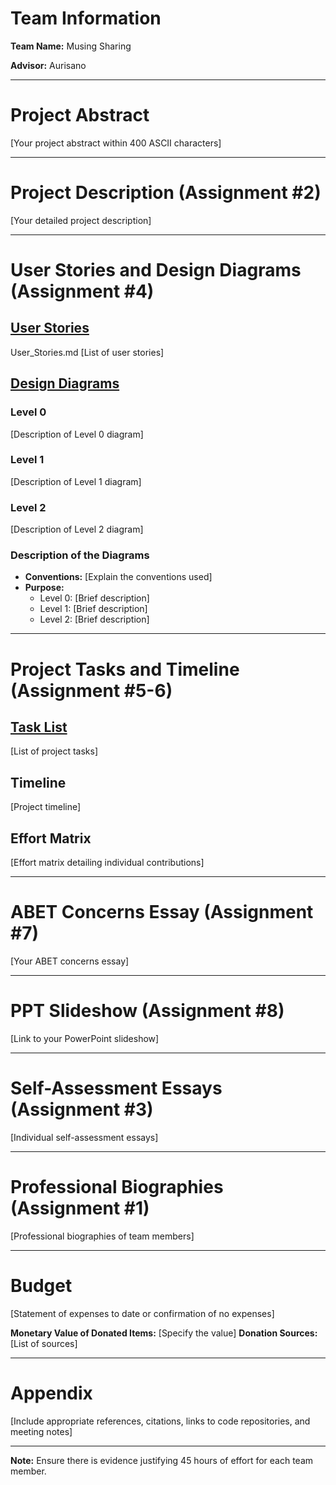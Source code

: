 # Team Information

**Team Name:** Musing Sharing

**Advisor:** Aurisano

---

# Project Abstract

[Your project abstract within 400 ASCII characters]

---

# Project Description (Assignment #2)

[Your detailed project description]

---

# User Stories and Design Diagrams (Assignment #4)

## [User Stories](https://github.com/NoahGarfunkel/MusicSharing/blob/main/User_Stories.md)
User_Stories.md
[List of user stories]

## [Design Diagrams](https://github.com/NoahGarfunkel/MusicSharing/tree/main/Design_Diagrams)

### Level 0

[Description of Level 0 diagram]

### Level 1

[Description of Level 1 diagram]

### Level 2

[Description of Level 2 diagram]

### Description of the Diagrams

- **Conventions:** [Explain the conventions used]
- **Purpose:**
  - Level 0: [Brief description]
  - Level 1: [Brief description]
  - Level 2: [Brief description]

---

# Project Tasks and Timeline (Assignment #5-6)

## [Task List](https://github.com/NoahGarfunkel/MusicSharing/blob/main/Tasklist.md)

[List of project tasks]

## Timeline

[Project timeline]

## Effort Matrix

[Effort matrix detailing individual contributions]

---

# ABET Concerns Essay (Assignment #7)

[Your ABET concerns essay]

---

# PPT Slideshow (Assignment #8)

[Link to your PowerPoint slideshow]

---

# Self-Assessment Essays (Assignment #3)

[Individual self-assessment essays]

---

# Professional Biographies (Assignment #1)

[Professional biographies of team members]

---

# Budget

[Statement of expenses to date or confirmation of no expenses]

**Monetary Value of Donated Items:** [Specify the value]
**Donation Sources:** [List of sources]

---

# Appendix

[Include appropriate references, citations, links to code repositories, and meeting notes]

---

**Note:** Ensure there is evidence justifying 45 hours of effort for each team member.

